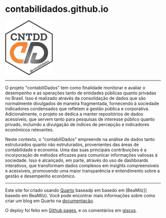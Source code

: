 
<!-- README.md is generated from README.Rmd. Please edit that file -->

# contabilidados.github.io

<!-- badges: start -->
<!-- badges: end -->

<img src="posts/dados/instalacntdd/instalacntdd_logo.png" width="154" />

------------------------------------------------------------------------

O projeto "contabiliDados" tem como finalidade monitorar e avaliar o desempenho e as operações tanto de entidades públicas quanto privadas no Brasil. Isso é realizado através da consolidação de dados que são normalmente divulgados de maneira fragmentada, fornecendo à sociedade indicadores condensados que refletem a gestão pública e corporativa. Adicionalmente, o projeto se dedica a manter repositórios de dados acessíveis, que servem tanto para pesquisas de interesse público quanto privado, incluindo a divulgação de índices de percepção e indicadores econômicos relevantes.

Neste contexto, o "contabiliDados" empreende na análise de dados tanto estruturados quanto não estruturados, provenientes das áreas de contabilidade e economia. Uma das suas principais contribuições é a incorporação de métodos eficazes para comunicar informações valiosas à sociedade. Isso é alcançado, em parte, através do uso de dashboards interativos, que transformam dados complexos em insights compreensíveis e acessíveis, promovendo uma maior transparência e entendimento sobre a gestão e desempenho econômico.

------------------------------------------------------------------------
Este site foi criado usando [Quarto](https://quarto.org/) baseadp em  basedo em [BeaMilz]( basedo em BeaMilz). Você pode
encontrar mais informações sobre como criar um blog em Quarto na
[documentação](https://quarto.org/docs/websites/website-blog.html).

O deploy foi feito em [Github pages](https://pages.github.com//), e os
comentários em [giscus](https://giscus.app/).
